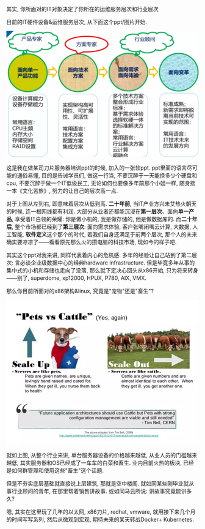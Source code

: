 
<!-- @import "[TOC]" {cmd="toc" depthFrom=1 depthTo=6 orderedList=false} -->

<!-- code_chunk_output -->



<!-- /code_chunk_output -->

其实, 你所面对的IT对象决定了你所在的运维服务层次和行业层次

目前的IT硬件设备&运维服务层次, 从下面这个ppt/图片开始. 

![](./images/2019-04-22-08-57-43.png)

这是我在做某司刀片服务器培训ppt的时候, 加入的一张软ppt. ppt里面的语言尽可能的通俗易懂, 目的是告诫学员们, 做这一行当, 不要沉醉于一天能换多少个硬盘和cpu, 不要沉醉于做一个IT低级民工, 无论如何也要像多年前那个小姐一样, 随身揣一本《文化苦旅》, 努力的让自己的层次高一点. 

对于上图从左到右, 即意味着层次从低到高. **二十年前**, 当IT产业方兴未艾热火朝天的时候, 连一根网线都有利润. 大部分从业者还都能沉浸在**第一层次**、面向**单一产品**, 享受着IT白领的荣耀: 你是做小机的, 我是做存储的, 他是做数据库的. 而**二十年后**, 整个市场都已经到了**第三层次**: 面向需求体验, 客户张嘴闭嘴云计算, 大数据, 人工智能, **软件定义**这个那个的时代, 若我们自身还满足于前两个层次, 那个人的未来确实要凉凉了——看看原先那么火的攒电脑的科技市场, 现如今的样子吧. 

其实这个ppt对我来讲, 同样代表着内心的危机感. 多年的经验让自己站到了第二层次: 言必谈企业级数据中心的经典hardware infrastructure. 但是毕竟多年从事的集中式的小机和存储也走向了没落, 那么就下定决心回头从x86开始, 只为将来转身——别了, superdome, xp12000, HPUX, P780, AIX, VMX. 

那么你目前所面对的x86架构&linux, 究竟是"宠物"还是"畜生"?

![](./images/2019-04-21-22-47-03.png)

就如上图, 从整个行业来讲, 单台服务器设备的价格越来越低, 从业人员的门槛越来越低, 其实服务器和OS已经成了一车车的白菜和畜生. 业内目前火热的板块, 已经是如何群管理和使用这些"畜生"这个话题. 

但是不夯实底层基础就直接说上层建筑, 那就是空中楼阁. 就如同某些刚毕业就从事行业顾问的青年, 在那里帮着销售讲故事. 或如同马云所说: 讲故事究竟能讲多久?

嗯, 其实在这里玩了几年的以太网, x86刀片, redhat, vmware, 就用接下来几个月的时间写写系列, 然后从微观到宏观, 期待未来的某天转战Docker+ Kubernetes. 

